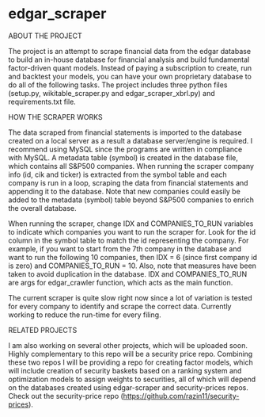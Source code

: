 # edgar_scraper

ABOUT THE PROJECT

The project is an attempt to scrape financial data from the edgar database to build an in-house database for financial analysis and build fundamental factor-driven quant models. Instead of paying a subscription to create, run and backtest your models, you can have your own proprietary database to do all of the following tasks. The project includes three python files (setup.py, wikitable_scraper.py and edgar_scraper_xbrl.py) and requirements.txt file. 

HOW THE SCRAPER WORKS

The data scraped from financial statements is imported to the database created on a local server as a result a database server/engine is required. I recommend using MySQL since the programs are written in compliance with MySQL. A metadata table (symbol) is created in the database file, which contains all S&P500 companies. When running the scraper company info (id, cik and ticker) is extracted from the symbol table and each company is run in a loop, scraping the data from financial statements and appending it to the database. Note that new companies could easily be added to the metadata (symbol) table beyond S&P500 companies to enrich the overall database. 

When running the scraper, change IDX and COMPANIES_TO_RUN variables to indicate which companies you want to run the scraper for. Look for the id column in the symbol table to match the id representing the company. For example, if you want to start from the 7th company in the database and want to run the following 10 companies, then IDX = 6 (since first company id is zero) and COMPANIES_TO_RUN = 10. Also, note that measures have been taken to avoid duplication in the database. IDX and COMPANIES_TO_RUN are args for edgar_crawler function, which acts as the main function.

The current scraper is quite slow right now since a lot of variation is tested for every company to identify and scrape the correct data. Currently working to reduce the run-time for every filing. 

RELATED PROJECTS

I am also working on several other projects, which will be uploaded soon. Highly complementary to this repo will be a security price repo. Combining these two repos I will be providing a repo for creating factor models, which will include creation of security baskets based on a ranking system and optimization models to assign weights to securities, all of which will depend on the databases created using edgar-scraper and security-prices repos. Check out the security-price repo (https://github.com/razin11/security-prices). 

